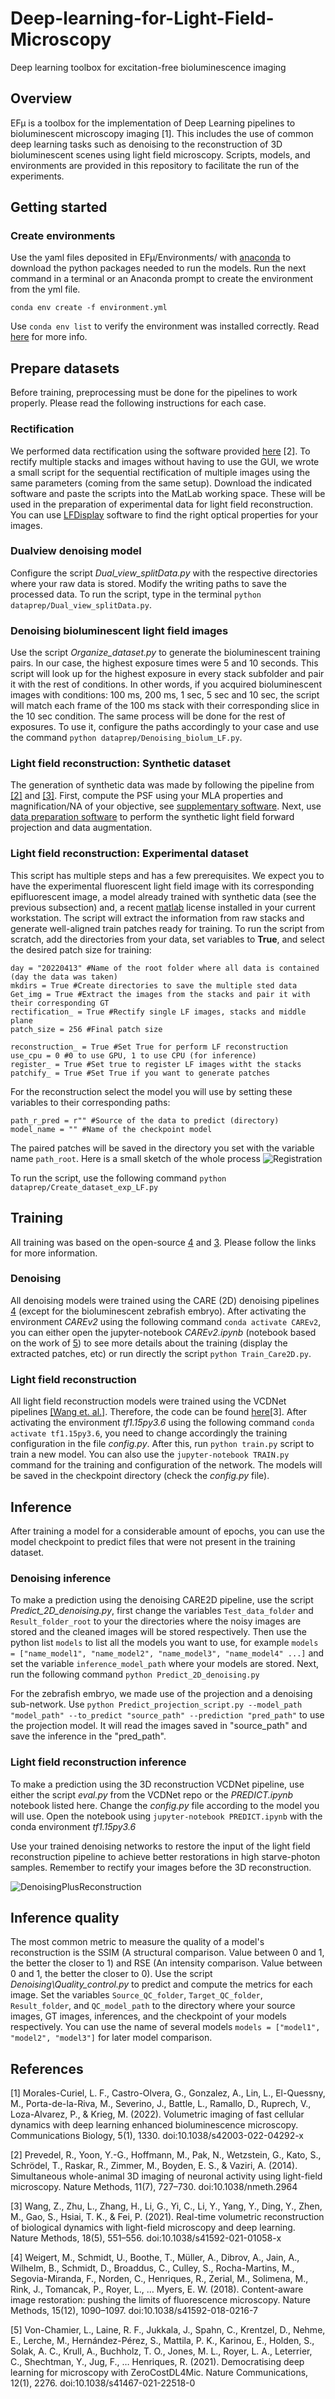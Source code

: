 # Deep-learning-for-Light-Field-Microscopy 

Deep learning toolbox for excitation-free bioluminescence imaging

## Overview
EFµ is a toolbox for the implementation of Deep Learning pipelines to bioluminescent microscopy imaging [1]. This includes the use of common deep learning tasks such as denoising to the reconstruction of 3D bioluminescent scenes using light field microscopy. Scripts, models, and environments are provided in this repository to facilitate the run of the experiments.

## Getting started

### Create environments
Use the yaml files deposited in EFµ/Environments/ with [anaconda](https://www.anaconda.com/) to download the python packages needed to run the models. Run the next command in a terminal or an Anaconda prompt to create the environment from the yml file. 

```
conda env create -f environment.yml

```
Use `conda env list` to verify the environment was installed correctly. Read [here](https://docs.conda.io/projects/conda/en/latest/user-guide/tasks/manage-environments.html#creating-an-environment-from-an-environment-yml-file) for more info.

## Prepare datasets
Before training, preprocessing must be done for the pipelines to work properly. Please read the following instructions for each case.

### Rectification
We performed data rectification using the software provided [here](https://www.nature.com/articles/nmeth.2964) [2]. To rectify multiple stacks and images without having to use the GUI, we wrote a small script for the sequential rectification of multiple images using the same parameters (coming from the same setup). Download the indicated software and paste the scripts into the MatLab working space. These will be used in the preparation of experimental data for light field reconstruction. You can use [LFDisplay](http://graphics.stanford.edu/software/LFDisplay/) software to find the right optical properties for your images.

### Dualview denoising model
Configure the script _Dual_view_splitData.py_ with the respective directories where your raw data is stored. Modify the writing paths to save the processed data. To run the script, type in the terminal `python dataprep/Dual_view_splitData.py`.

### Denoising bioluminescent light field images
Use the script _Organize_dataset.py_ to generate the bioluminescent training pairs. In our case, the highest exposure times were 5 and 10 seconds. This script will look up for the highest exposure in every stack subfolder and pair it with the rest of conditions. In other words, if you acquired bioluminescent images with conditions: 100 ms, 200 ms, 1 sec, 5 sec and 10 sec, the script will match each frame of the 100 ms stack with their corresponding slice in the 10 sec condition. The same process will be done for the rest of exposures. To use it, configure the paths accordingly to your case and use the command `python dataprep/Denoising_biolum_LF.py`.

### Light field reconstruction: Synthetic dataset
The generation of synthetic data was made by following the pipeline from [[2]](https://www.nature.com/articles/nmeth.2964) and [[3]](https://www.nature.com/articles/s41592-021-01058-x). First, compute the PSF using your MLA properties and magnification/NA of your objective, see [supplementary software](https://www.nature.com/articles/nmeth.2964). Next, use [data preparation software](https://github.com/feilab-hust/VCD-Net/tree/main/datapre) to perform the synthetic light field forward projection and data augmentation.

### Light field reconstruction: Experimental dataset
This script has multiple steps and has a few prerequisites. We expect you to have the experimental fluorescent light field image with its corresponding epifluorescent image, a model already trained with synthetic data (see the previous subsection) and,  a recent [matlab](https://es.mathworks.com/products/matlab.html) license installed in your current workstation. The script will extract the information from raw stacks and generate well-aligned train patches ready for training. To run the script from scratch, add the directories from your data, set variables to **True**, and select the desired patch size for training:

```
day = "20220413" #Name of the root folder where all data is contained (day the data was taken)
mkdirs = True #Create directories to save the multiple sted data
Get_img = True #Extract the images from the stacks and pair it with their corresponding GT
rectification_ = True #Rectify single LF images, stacks and middle plane
patch_size = 256 #Final patch size

reconstruction_ = True #Set True for perform LF reconstruction
use_cpu = 0 #0 to use GPU, 1 to use CPU (for inference)
register_ = True #Set true to register LF images witht the stacks
patchify_ = True #Set True if you want to generate patches
```
For the reconstruction select the model you will use by setting these variables to their corresponding paths:
```
path_r_pred = r"" #Source of the data to predict (directory)
model_name = "" #Name of the checkpoint model
```

The paired patches will be saved in the directory you set with the variable name `path_root`. Here is a small sketch of the whole process
![Registration](media/RegistrationLF.JPG)

To run the script, use the following command `python dataprep/Create_dataset_exp_LF.py`

## Training
All training was based on the open-source [4](https://github.com/CSBDeep/CSBDeep) and [3](https://github.com/feilab-hust/VCD-Net/tree/main/vcdnet). Please follow the links for more information.

### Denoising
All denoising models were trained using the CARE (2D) denoising pipelines [4](https://www.nature.com/articles/s41592-018-0216-7) (except for the bioluminescent zebrafish embryo). After activating the environment _CAREv2_ using the following command `conda activate CAREv2`, you can either open the jupyter-notebook _CAREv2.ipynb_ (notebook based on the work of [5](https://github.com/HenriquesLab/ZeroCostDL4Mic/wiki)) to see more details about the training (display the extracted patches, etc) or run directly the script `python Train_Care2D.py`.

### Light field reconstruction
All light field reconstruction models were trained using the VCDNet pipelines [[Wang et. al.]](https://www.nature.com/articles/s41592-021-01058-x). Therefore, the code can be found [here](https://github.com/feilab-hust/VCD-Net/tree/main/vcdnet)[3]. After activating the environment _tf1.15py3.6_ using the following command `conda activate tf1.15py3.6`, you need to change accordingly the training configuration in the file _config.py_. After this, run `python train.py` script to train a new model. You can also use the `jupyter-notebook TRAIN.py` command for the training and configuration of the network. The models will be saved in the checkpoint directory (check the _config.py_ file).

## Inference
After training a model for a considerable amount of epochs, you can use the model checkpoint to predict files that were not present in the training dataset.

### Denoising inference
To make a prediction using the denoising CARE2D pipeline, use the script _Predict_2D_denoising.py_, first change the variables `Test_data_folder` and `Result_folder_root` to your the directories where the noisy images are stored and the cleaned images will be stored respectively. Then use the python list `models` to list all the models you want to use, for example `models = ["name_model1", "name_model2", "name_model3", "name_model4" ...]` and set the variable `inference_model_path` where your models are stored. Next, run the following command `python Predict_2D_denoising.py`

For the zebrafish embryo, we made use of the projection and a denoising sub-network. Use `python Predict_projection_script.py --model_path "model_path" --to_predict "source_path" --prediction "pred_path"` to use the projection model. It will read the images saved in "source_path" and save the inference in the "pred_path".

### Light field reconstruction inference
To make a prediction using the 3D reconstruction VCDNet pipeline, use either the script _eval.py_ from the VCDNet repo or the _PREDICT.ipynb_ notebook listed here. Change the _config.py_ file according to the model you will use. Open the notebook using `jupyter-notebook PREDICT.ipynb` with the conda environment _tf1.15py3.6_

Use your trained denoising networks to restore the input of the light field reconstruction pipeline to achieve better restorations in high starve-photon samples. Remember to rectify your images before the 3D reconstruction.

![DenoisingPlusReconstruction](media/Moving_worm.gif)

## Inference quality

The most common metric to measure the quality of a model's reconstruction is the SSIM (A structural comparison. Value between 0 and 1, the better the closer to 1) and RSE (An intensity comparison. Value between 0 and 1, the better the closer to 0). Use the script _Denoising\Quality_control.py_ to predict and compute the metrics for each image. Set the variables `Source_QC_folder`, `Target_QC_folder`, `Result_folder`, and `QC_model_path` to the directory where your source images, GT images, inferences, and the checkpoint of your models respectively. You can use the name of several models `models = ["model1", "model2", "model3"]` for later model comparison.

## References

[1] Morales-Curiel, L. F., Castro-Olvera, G., Gonzalez, A., Lin, L., El-Quessny, M., Porta-de-la-Riva, M., Severino, J., Battle, L., Ramallo, D., Ruprech, V., Loza-Alvarez, P., & Krieg, M. (2022). Volumetric imaging of fast cellular dynamics with deep learning enhanced bioluminescence microscopy. Communications Biology, 5(1), 1330. doi:10.1038/s42003-022-04292-x

[2] Prevedel, R., Yoon, Y.-G., Hoffmann, M., Pak, N., Wetzstein, G., Kato, S., Schrödel, T., Raskar, R., Zimmer, M., Boyden, E. S., & Vaziri, A. (2014). Simultaneous whole-animal 3D imaging of neuronal activity using light-field microscopy. Nature Methods, 11(7), 727–730. doi:10.1038/nmeth.2964

[3] Wang, Z., Zhu, L., Zhang, H., Li, G., Yi, C., Li, Y., Yang, Y., Ding, Y., Zhen, M., Gao, S., Hsiai, T. K., & Fei, P. (2021). Real-time volumetric reconstruction of biological dynamics with light-field microscopy and deep learning. Nature Methods, 18(5), 551–556. doi:10.1038/s41592-021-01058-x

[4] Weigert, M., Schmidt, U., Boothe, T., Müller, A., Dibrov, A., Jain, A., Wilhelm, B., Schmidt, D., Broaddus, C., Culley, S., Rocha-Martins, M., Segovia-Miranda, F., Norden, C., Henriques, R., Zerial, M., Solimena, M., Rink, J., Tomancak, P., Royer, L., … Myers, E. W. (2018). Content-aware image restoration: pushing the limits of fluorescence microscopy. Nature Methods, 15(12), 1090–1097. doi:10.1038/s41592-018-0216-7

[5] Von-Chamier, L., Laine, R. F., Jukkala, J., Spahn, C., Krentzel, D., Nehme, E., Lerche, M., Hernández-Pérez, S., Mattila, P. K., Karinou, E., Holden, S., Solak, A. C., Krull, A., Buchholz, T. O., Jones, M. L., Royer, L. A., Leterrier, C., Shechtman, Y., Jug, F., … Henriques, R. (2021). Democratising deep learning for microscopy with ZeroCostDL4Mic. Nature Communications, 12(1), 2276. doi:10.1038/s41467-021-22518-0


